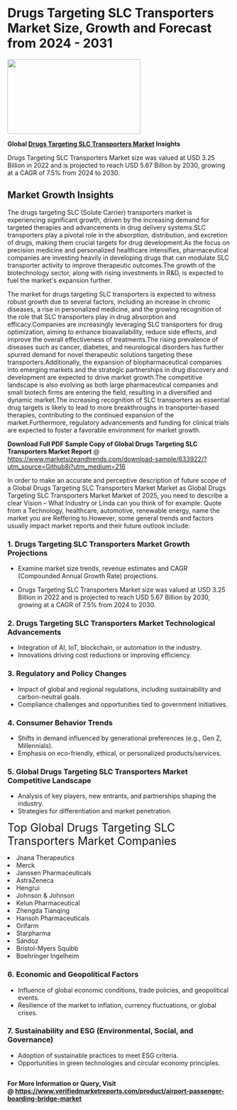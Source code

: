 <H1>Drugs Targeting SLC Transporters Market Size, Growth and Forecast from 2024 - 2031</H1><img class="aligncenter size-medium wp-image-584254" src="https://thirdeyenews.in/wp-content/uploads/2024/09/Global-Market-Research-300x168.jpeg" alt="" width="300" height="168" /><p><strong>Global&nbsp;<a href="https://www.marketsizeandtrends.com/download-sample/633922/?utm_source=Github8j?utm_medium=216">Drugs Targeting SLC Transporters Market</a> Insights</strong></p><p>Drugs Targeting SLC Transporters Market size was valued at USD 3.25 Billion in 2022 and is projected to reach USD 5.67 Billion by 2030, growing at a CAGR of 7.5% from 2024 to 2030.</p><p><h2>Market Growth Insights</h2> <p>The drugs targeting SLC (Solute Carrier) transporters market is experiencing significant growth, driven by the increasing demand for targeted therapies and advancements in drug delivery systems.SLC transporters play a pivotal role in the absorption, distribution, and excretion of drugs, making them crucial targets for drug development.As the focus on precision medicine and personalized healthcare intensifies, pharmaceutical companies are investing heavily in developing drugs that can modulate SLC transporter activity to improve therapeutic outcomes.The growth of the biotechnology sector, along with rising investments in R&D, is expected to fuel the market's expansion further.</p> <p>The market for drugs targeting SLC transporters is expected to witness robust growth due to several factors, including an increase in chronic diseases, a rise in personalized medicine, and the growing recognition of the role that SLC transporters play in drug absorption and efficacy.Companies are increasingly leveraging SLC transporters for drug optimization, aiming to enhance bioavailability, reduce side effects, and improve the overall effectiveness of treatments.The rising prevalence of diseases such as cancer, diabetes, and neurological disorders has further spurred demand for novel therapeutic solutions targeting these transporters.Additionally, the expansion of biopharmaceutical companies into emerging markets and the strategic partnerships in drug discovery and development are expected to drive market growth.The competitive landscape is also evolving as both large pharmaceutical companies and small biotech firms are entering the field, resulting in a diversified and dynamic market.The increasing recognition of SLC transporters as essential drug targets is likely to lead to more breakthroughs in transporter-based therapies, contributing to the continued expansion of the market.Furthermore, regulatory advancements and funding for clinical trials are expected to foster a favorable environment for market growth.<p><span class=""><strong>Download Full PDF Sample Copy of Global Drugs Targeting SLC Transporters Market Report</strong> @ <a href="https://www.marketsizeandtrends.com/download-sample/633922/?utm_source=Github8j?utm_medium=216" target="_blank">https://www.marketsizeandtrends.com/download-sample/633922/?utm_source=Github8j?utm_medium=216</a></span></p><p>In order to make an accurate and perceptive description of future scope of a Global&nbsp;Drugs Targeting SLC Transporters Market Market as Global&nbsp;Drugs Targeting SLC Transporters Market Market of 2025, you need to describe a clear Vision &ndash; What Industry or Linda can you think of for example: Quote from a Technology, healthcare, automotive, renewable energy, name the market you are Reffering to.However, some general trends and factors usually impact market reports and their future outlook include:</p><h3>1.&nbsp;<strong>Drugs Targeting SLC Transporters Market Growth Projections</strong></h3><ul><li>Examine market size trends, revenue estimates and CAGR (Compounded Annual Growth Rate) projections.</li><li><p>Drugs Targeting SLC Transporters Market size was valued at USD 3.25 Billion in 2022 and is projected to reach USD 5.67 Billion by 2030, growing at a CAGR of 7.5% from 2024 to 2030.</p></li></ul><h3>2.&nbsp;<strong>Drugs Targeting SLC Transporters Market Technological Advancements</strong></h3><ul><li>Integration of AI, IoT, blockchain, or automation in the industry.</li><li>Innovations driving cost reductions or improving efficiency.</li></ul><h3>3.&nbsp;<strong>Regulatory and Policy Changes</strong></h3><ul><li>Impact of global and regional regulations, including sustainability and carbon-neutral goals.</li><li>Compliance challenges and opportunities tied to government initiatives.</li></ul><h3>4.&nbsp;<strong>Consumer Behavior Trends</strong></h3><ul><li>Shifts in demand influenced by generational preferences (e.g., Gen Z, Millennials).</li><li>Emphasis on eco-friendly, ethical, or personalized products/services.</li></ul><h3>5.&nbsp;<strong>Global Drugs Targeting SLC Transporters Market Competitive Landscape</strong></h3><ul><li>Analysis of key players, new entrants, and partnerships shaping the industry.</li><li>Strategies for differentiation and market penetration.</li></ul><p data-pm-slice="1 1 []"><span style="color: inherit; font-family: inherit; font-size: 25px;">Top Global Drugs Targeting SLC Transporters Market Companies</span></p><div class="" data-test-id=""><p><li>Jnana Therapeutics</li><li> Merck</li><li> Janssen Pharmaceuticals</li><li> AstraZeneca</li><li> Hengrui</li><li> Johnson & Johnson</li><li> Kelun Pharmaceutical</li><li> Zhengda Tianqing</li><li> Hansoh Pharmaceuticals</li><li> Orifarm</li><li> Starpharma</li><li> Sandoz</li><li> Bristol-Myers Squibb</li><li> Boehringer Ingelheim</li></p></div><h3>6.&nbsp;<strong>Economic and Geopolitical Factors</strong></h3><ul><li>Influence of global economic conditions, trade policies, and geopolitical events.</li><li>Resilience of the market to inflation, currency fluctuations, or global crises.</li></ul><h3>7.&nbsp;<strong>Sustainability and ESG (Environmental, Social, and Governance)</strong></h3><ul><li>Adoption of sustainable practices to meet ESG criteria.</li><li>Opportunities in green technologies and circular economy principles.</li></ul><h2><strong style="font-size: 14px;">For More Information or Query, Visit @&nbsp;</strong><a style="background-color: #ffffff; font-size: 14px;" href="https://www.marketsizeandtrends.com/report/drugs-targeting-slc-transporters-market/" target="_blank">https://www.verifiedmarketreports.com/product/airport-passenger-boarding-bridge-market</a></h2>